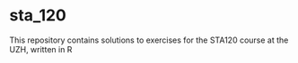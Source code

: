 # sta_120
This repository contains solutions to exercises for the STA120 course at the UZH, written in R

